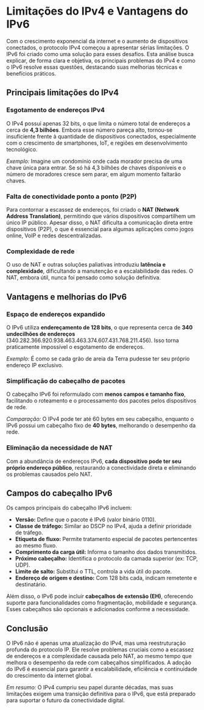 # Limitações do IPv4 e Vantagens do IPv6


Com o crescimento exponencial da internet e o aumento de dispositivos conectados, o protocolo IPv4 começou a apresentar sérias limitações. O IPv6 foi criado como uma solução para esses desafios. Esta análise busca explicar, de forma clara e objetiva, os principais problemas do IPv4 e como o IPv6 resolve essas questões, destacando suas melhorias técnicas e benefícios práticos.

## Principais limitações do IPv4

### Esgotamento de endereços IPv4
O IPv4 possui apenas 32 bits, o que limita o número total de endereços a cerca de **4,3 bilhões**. Embora esse número pareça alto, tornou-se insuficiente frente à quantidade de dispositivos conectados, especialmente com o crescimento de smartphones, IoT, e regiões em desenvolvimento tecnológico.

*Exemplo:* Imagine um condomínio onde cada morador precisa de uma chave única para entrar. Se só há 4,3 bilhões de chaves disponíveis e o número de moradores cresce sem parar, em algum momento faltarão chaves.

### Falta de conectividade ponto a ponto (P2P)
Para contornar a escassez de endereços, foi criado o **NAT (Network Address Translation)**, permitindo que vários dispositivos compartilhem um único IP público. Apesar disso, o NAT dificulta a comunicação direta entre dispositivos (P2P), o que é essencial para algumas aplicações como jogos online, VoIP e redes descentralizadas.

### Complexidade de rede
O uso de NAT e outras soluções paliativas introduziu **latência e complexidade**, dificultando a manutenção e a escalabilidade das redes. O NAT, embora útil, nunca foi pensado como solução definitiva.

## Vantagens e melhorias do IPv6

### Espaço de endereços expandido
O IPv6 utiliza **endereçamento de 128 bits**, o que representa cerca de **340 undecilhões de endereços** (340.282.366.920.938.463.463.374.607.431.768.211.456). Isso torna praticamente impossível o esgotamento de endereços.

*Exemplo:* É como se cada grão de areia da Terra pudesse ter seu próprio endereço IP exclusivo.

### Simplificação do cabeçalho de pacotes
O cabeçalho IPv6 foi reformulado com **menos campos e tamanho fixo**, facilitando o roteamento e o processamento dos pacotes pelos dispositivos de rede.

*Comparação:* O IPv4 pode ter até 60 bytes em seu cabeçalho, enquanto o IPv6 possui um cabeçalho fixo de **40 bytes**, melhorando o desempenho da rede.

### Eliminação da necessidade de NAT
Com a abundância de endereços IPv6, **cada dispositivo pode ter seu próprio endereço público**, restaurando a conectividade direta e eliminando os problemas causados pelo NAT.

## Campos do cabeçalho IPv6

Os campos principais do cabeçalho IPv6 incluem:

- **Versão:** Define que o pacote é IPv6 (valor binário 0110).
- **Classe de tráfego:** Similar ao DSCP no IPv4, ajuda a definir prioridade de tráfego.
- **Etiqueta de fluxo:** Permite tratamento especial de pacotes pertencentes ao mesmo fluxo.
- **Comprimento da carga útil:** Informa o tamanho dos dados transmitidos.
- **Próximo cabeçalho:** Identifica o protocolo da camada superior (ex: TCP, UDP).
- **Limite de salto:** Substitui o TTL, controla a vida útil do pacote.
- **Endereço de origem e destino:** Com 128 bits cada, indicam remetente e destinatário.

Além disso, o IPv6 pode incluir **cabeçalhos de extensão (EH)**, oferecendo suporte para funcionalidades como fragmentação, mobilidade e segurança. Esses cabeçalhos são opcionais e adicionados conforme a necessidade.

## Conclusão

O IPv6 não é apenas uma atualização do IPv4, mas uma reestruturação profunda do protocolo IP. Ele resolve problemas cruciais como a escassez de endereços e a complexidade causada pelo NAT, ao mesmo tempo que melhora o desempenho da rede com cabeçalhos simplificados. A adoção do IPv6 é essencial para garantir a escalabilidade, eficiência e continuidade do crescimento da internet global.

*Em resumo:* O IPv4 cumpriu seu papel durante décadas, mas suas limitações exigem uma transição definitiva para o IPv6, que está preparado para suportar o futuro da conectividade digital.
